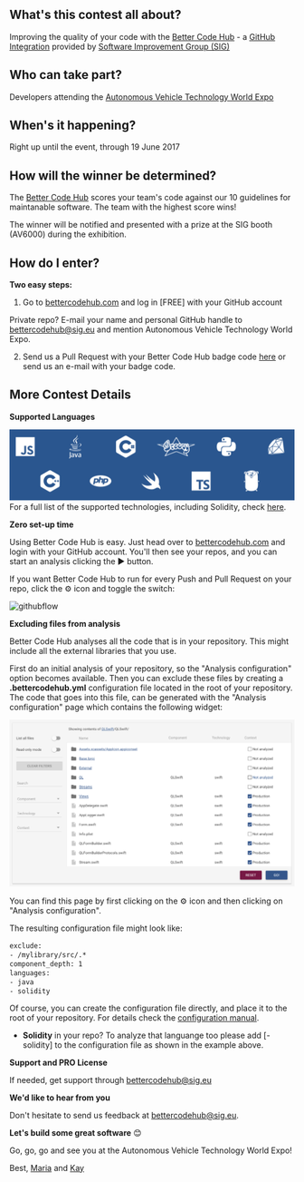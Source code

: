 
## What's this contest all about?
Improving the quality of your code with the [Better Code Hub](https://bettercodehub.com) - a [GitHub Integration](https://github.com/integrations/better-code-hub) provided by [Software Improvement Group (SIG)](https://www.sig.eu)

## Who can take part?
Developers attending the [Autonomous Vehicle Technology World Expo](http://www.autonomousvehicletechnologyworldexpo.com)

## When's it happening?
Right up until the event, through 19 June 2017

## How will the winner be determined?
The [Better Code Hub](https://bettercodehub.com) scores your team's code against our 10 guidelines for maintanable software. The team with the highest score wins! 

The winner will be notified and presented with a prize at the SIG booth (AV6000) during the exhibition.

## How do I enter?
**Two easy steps:**
1. Go to [bettercodehub.com](https://bettercodehub.com) and log in [FREE] with your GitHub account

Private repo? E-mail your name and personal GitHub handle to [bettercodehub@sig.eu](mailto:bettercodehub@sig.eu) and mention Autonomous Vehicle Technology World Expo.

2. Send us a Pull Request with your Better Code Hub badge code [here](https://github.com/bettercodehubcontest/bettercodehubcontest.github.io/blob/master/BCHScoreBoard.md) or send us an e-mail with your badge code. 

## More Contest Details
**Supported Languages**

![Languages](languages.png)
For a full list of the supported technologies, including Solidity, check [here](https://bettercodehub.com/docs/configuration-manual).

**Zero set-up time**

Using Better Code Hub is easy. Just head over to [bettercodehub.com](https://bettercodehub.com) and login with your GitHub account. You'll then see your repos, and you can start an analysis clicking the ▶️ button. 

If you want Better Code Hub to run for every Push and Pull Request on your repo, click the ⚙ icon and toggle the switch:

![githubflow](https://cdn-images-1.medium.com/max/720/1*N4wz389i80UbXKnjSp_QoA.png "Activate GitHub flow")

**Excluding files from analysis**

Better Code Hub analyses all the code that is in your repository. This might include all the external libraries that you use. 

First do an initial analysis of your repository, so the "Analysis configuration" option becomes available. Then you can exclude these files by creating a **.bettercodehub.yml** configuration file located in the root of your repository. The code that goes into this file, can be generated with the "Analysis configuration" page which contains the following widget:

![BCH Config](yml.png)

You can find this page by first clicking on the ⚙ icon and then clicking on "Analysis configuration". 

The resulting configuration file might look like:

~~~~
exclude:
- /mylibrary/src/.*
component_depth: 1
languages:
- java
- solidity
~~~~

Of course, you can create the configuration file directly, and place it to the root of your repository. For details check the [configuration manual](https://bettercodehub.com/docs/configuration-manual).

* **Solidity** in your repo? To analyze that languange too please add [- solidity] to the configuration file as shown in the example above. 


**Support and PRO License**

If needed, get support through bettercodehub@sig.eu

**We'd like to hear from you**

Don't hesitate to send us feedback at [bettercodehub@sig.eu](mailto://bettercodehub@sig.eu]). 

**Let's build some great software** 😊

Go, go, go and see you at the Autonomous Vehicle Technology World Expo!

Best,
[Maria](https://github.com/mtsheeran) and [Kay](https://github.com/grosskop)

